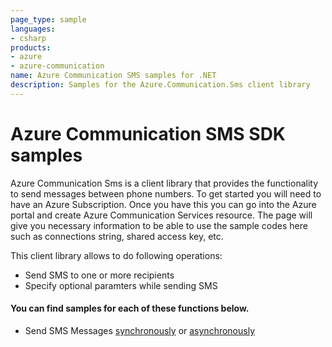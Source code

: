 ```yaml
---
page_type: sample
languages:
- csharp
products:
- azure
- azure-communication
name: Azure Communication SMS samples for .NET
description: Samples for the Azure.Communication.Sms client library
---
```


# Azure Communication SMS SDK samples

Azure Communication Sms is a client library that provides the functionality to send messages between phone numbers.
To get started you will need to have an Azure Subscription. Once you have this you can go into the Azure portal and create Azure Communication Services resource. The page will give you necessary information to be able to use the sample codes here such as connections string, shared access key, etc.

This client library allows to do following operations:
 - Send SMS to one or more recipients
 - Specify optional paramters while sending SMS

 #### You can find samples for each of these functions below.
 - Send SMS Messages [synchronously][sample_sms] or [asynchronously][sample_sms_async]
 
<!-- LINKS -->
[sample_sms]: https://github.com/Azure/azure-sdk-for-net/tree/master/sdk/communication/Azure.Communication.Sms/samples/Sample1_SendSms.md
[sample_sms_async]: https://github.com/Azure/azure-sdk-for-net/tree/master/sdk/communication/Azure.Communication.Sms/samples/Sample1_SendSmsAsync.md
